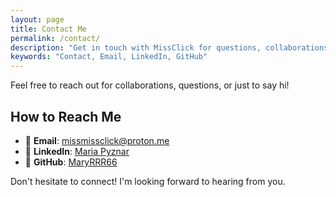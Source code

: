 ```yaml
---
layout: page
title: Contact Me
permalink: /contact/
description: "Get in touch with MissClick for questions, collaborations, or just to say hi!"
keywords: "Contact, Email, LinkedIn, GitHub"
---
```


Feel free to reach out for collaborations, questions, or just to say hi!

## How to Reach Me

- 📧 **Email**: [missmissclick@proton.me](mailto:missmissclick@proton.me)
- 💼 **LinkedIn**: [Maria Pyznar](https://www.linkedin.com/in/maria-pyznar-b7b785259/)
- 🐙 **GitHub**: [MaryRRR66](https://github.com/MaryRRR66)

Don't hesitate to connect! I'm looking forward to hearing from you.